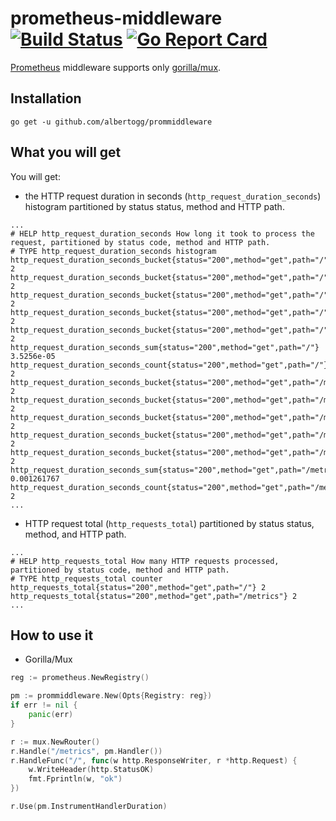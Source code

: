 # prometheus-middleware [![Build Status](https://travis-ci.org/albertogviana/prometheus-middleware.svg?branch=master)](https://travis-ci.org/albertogviana/prometheus-middleware) [![Go Report Card](https://goreportcard.com/badge/github.com/albertogviana/prometheus-middleware)](https://goreportcard.com/report/github.com/albertogviana/prometheus-middleware)

[Prometheus](http://prometheus.io) middleware supports only [gorilla/mux](https://github.com/gorilla/mux).

## Installation

    go get -u github.com/albertogg/prommiddleware

## What you will get

You will get:

- the HTTP request duration in seconds (`http_request_duration_seconds`)
  histogram partitioned by status status, method and HTTP path.

```
...
# HELP http_request_duration_seconds How long it took to process the request, partitioned by status code, method and HTTP path.
# TYPE http_request_duration_seconds histogram
http_request_duration_seconds_bucket{status="200",method="get",path="/",le="0.3"} 2
http_request_duration_seconds_bucket{status="200",method="get",path="/",le="1"} 2
http_request_duration_seconds_bucket{status="200",method="get",path="/",le="2.5"} 2
http_request_duration_seconds_bucket{status="200",method="get",path="/",le="5"} 2
http_request_duration_seconds_bucket{status="200",method="get",path="/",le="+Inf"} 2
http_request_duration_seconds_sum{status="200",method="get",path="/"} 3.5256e-05
http_request_duration_seconds_count{status="200",method="get",path="/"} 2
http_request_duration_seconds_bucket{status="200",method="get",path="/metrics",le="0.3"} 2
http_request_duration_seconds_bucket{status="200",method="get",path="/metrics",le="1"} 2
http_request_duration_seconds_bucket{status="200",method="get",path="/metrics",le="2.5"} 2
http_request_duration_seconds_bucket{status="200",method="get",path="/metrics",le="5"} 2
http_request_duration_seconds_bucket{status="200",method="get",path="/metrics",le="+Inf"} 2
http_request_duration_seconds_sum{status="200",method="get",path="/metrics"} 0.001261767
http_request_duration_seconds_count{status="200",method="get",path="/metrics"} 2
...
```

- HTTP request total (`http_requests_total`) partitioned by status status,
  method, and HTTP path.

```
...
# HELP http_requests_total How many HTTP requests processed, partitioned by status code, method and HTTP path.
# TYPE http_requests_total counter
http_requests_total{status="200",method="get",path="/"} 2
http_requests_total{status="200",method="get",path="/metrics"} 2
...
```

## How to use it

- Gorilla/Mux

```go
reg := prometheus.NewRegistry()

pm := prommiddleware.New(Opts{Registry: reg})
if err != nil {
    panic(err)
}

r := mux.NewRouter()
r.Handle("/metrics", pm.Handler())
r.HandleFunc("/", func(w http.ResponseWriter, r *http.Request) {
    w.WriteHeader(http.StatusOK)
    fmt.Fprintln(w, "ok")
})

r.Use(pm.InstrumentHandlerDuration)
```
